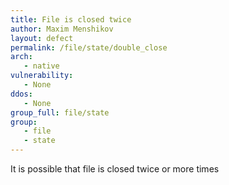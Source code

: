 ```yaml
---
title: File is closed twice
author: Maxim Menshikov
layout: defect
permalink: /file/state/double_close
arch:
   - native
vulnerability:
   - None
ddos:
   - None
group_full: file/state
group:
   - file
   - state
---
```


It is possible that file is closed twice or more times
